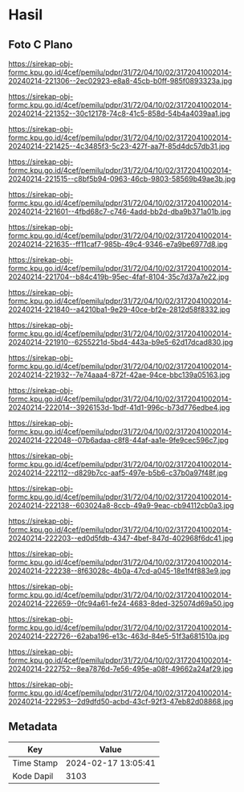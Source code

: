 # Hasil

## Foto C Plano

https://sirekap-obj-formc.kpu.go.id/4cef/pemilu/pdpr/31/72/04/10/02/3172041002014-20240214-221306--2ec02923-e8a8-45cb-b0ff-985f0893323a.jpg

https://sirekap-obj-formc.kpu.go.id/4cef/pemilu/pdpr/31/72/04/10/02/3172041002014-20240214-221352--30c12178-74c8-41c5-858d-54b4a4039aa1.jpg

https://sirekap-obj-formc.kpu.go.id/4cef/pemilu/pdpr/31/72/04/10/02/3172041002014-20240214-221425--4c3485f3-5c23-427f-aa7f-85d4dc57db31.jpg

https://sirekap-obj-formc.kpu.go.id/4cef/pemilu/pdpr/31/72/04/10/02/3172041002014-20240214-221515--c8bf5b94-0963-46cb-9803-58569b49ae3b.jpg

https://sirekap-obj-formc.kpu.go.id/4cef/pemilu/pdpr/31/72/04/10/02/3172041002014-20240214-221601--4fbd68c7-c746-4add-bb2d-dba9b371a01b.jpg

https://sirekap-obj-formc.kpu.go.id/4cef/pemilu/pdpr/31/72/04/10/02/3172041002014-20240214-221635--ff11caf7-985b-49c4-9346-e7a9be6977d8.jpg

https://sirekap-obj-formc.kpu.go.id/4cef/pemilu/pdpr/31/72/04/10/02/3172041002014-20240214-221704--b84c419b-95ec-4faf-8104-35c7d37a7e22.jpg

https://sirekap-obj-formc.kpu.go.id/4cef/pemilu/pdpr/31/72/04/10/02/3172041002014-20240214-221840--a4210ba1-9e29-40ce-bf2e-2812d58f8332.jpg

https://sirekap-obj-formc.kpu.go.id/4cef/pemilu/pdpr/31/72/04/10/02/3172041002014-20240214-221910--6255221d-5bd4-443a-b9e5-62d17dcad830.jpg

https://sirekap-obj-formc.kpu.go.id/4cef/pemilu/pdpr/31/72/04/10/02/3172041002014-20240214-221932--7e74aaa4-872f-42ae-94ce-bbc139a05163.jpg

https://sirekap-obj-formc.kpu.go.id/4cef/pemilu/pdpr/31/72/04/10/02/3172041002014-20240214-222014--3926153d-1bdf-41d1-996c-b73d776edbe4.jpg

https://sirekap-obj-formc.kpu.go.id/4cef/pemilu/pdpr/31/72/04/10/02/3172041002014-20240214-222048--07b6adaa-c8f8-44af-aa1e-9fe9cec596c7.jpg

https://sirekap-obj-formc.kpu.go.id/4cef/pemilu/pdpr/31/72/04/10/02/3172041002014-20240214-222112--d829b7cc-aaf5-497e-b5b6-c37b0a97f48f.jpg

https://sirekap-obj-formc.kpu.go.id/4cef/pemilu/pdpr/31/72/04/10/02/3172041002014-20240214-222138--603024a8-8ccb-49a9-9eac-cb94112cb0a3.jpg

https://sirekap-obj-formc.kpu.go.id/4cef/pemilu/pdpr/31/72/04/10/02/3172041002014-20240214-222203--ed0d5fdb-4347-4bef-847d-402968f6dc41.jpg

https://sirekap-obj-formc.kpu.go.id/4cef/pemilu/pdpr/31/72/04/10/02/3172041002014-20240214-222238--8f63028c-4b0a-47cd-a045-18e1f4f883e9.jpg

https://sirekap-obj-formc.kpu.go.id/4cef/pemilu/pdpr/31/72/04/10/02/3172041002014-20240214-222659--0fc94a61-fe24-4683-8ded-325074d69a50.jpg

https://sirekap-obj-formc.kpu.go.id/4cef/pemilu/pdpr/31/72/04/10/02/3172041002014-20240214-222726--62aba196-e13c-463d-84e5-51f3a681510a.jpg

https://sirekap-obj-formc.kpu.go.id/4cef/pemilu/pdpr/31/72/04/10/02/3172041002014-20240214-222752--8ea7876d-7e56-495e-a08f-49662a24af29.jpg

https://sirekap-obj-formc.kpu.go.id/4cef/pemilu/pdpr/31/72/04/10/02/3172041002014-20240214-222953--2d9dfd50-acbd-43cf-92f3-47eb82d08868.jpg


## Metadata

| Key        | Value               |
| ---------- | ------------------- |
| Time Stamp | 2024-02-17 13:05:41 |
| Kode Dapil | 3103                |




